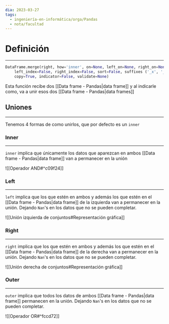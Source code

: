 ```yaml
---
dia: 2023-03-27
tags:
  - ingeniería-en-informática/orga/Pandas
  - nota/facultad
---
```

# Definición
---
``` python
DataFrame.merge(right, how='inner', on=None, left_on=None, right_on=None, 
	left_index=False, right_index=False, sort=False, suffixes ('_x', '_y'),
	copy=True, indicator=False, validate=None)
```

Esta función recibe dos [[Data frame - Pandas|data frame]] y al indicarle como, va a unir esos dos [[Data frame - Pandas|data frames]]

## Uniones
---
Tenemos 4 formas de como unirlos, que por defecto es un `inner`

### Inner
---
`inner` implica que únicamente los datos que aparezcan en ambos [[Data frame - Pandas|data frame]] van a permanecer en la unión

![[Operador AND#^c09f24]]

### Left
---
`left` implica que los que estén en ambos y además los que estén en el [[Data frame - Pandas|data frame]] de la izquierda van a permanecer en la unión. Dejando `Nan`'s en los datos que no se pueden completar.

![[Unión izquierda de conjuntos#Representación gráfica]]

### Right
---
`right` implica que los que estén en ambos y además los que estén en el [[Data frame - Pandas|data frame]] de la derecha van a permanecer en la unión. Dejando `Nan`'s en los datos que no se pueden completar.

![[Unión derecha de conjuntos#Representación gráfica]]

### Outer
---
`outer` implica que todos los datos de ambos [[Data frame - Pandas|data frame]] permanecen en la unión. Dejando `Nan`'s en los datos que no se pueden completar.

![[Operador OR#^fccd72]]




